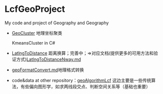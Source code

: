 # LcfGeoProject
My code and project of Geography and Geography


- [GeoCluster](./GeoCluster.ipynb) 地理坐标聚类
  
  KmeansCluster in C#

- [LatlngToDistance](./LatlngToDistance.py) 距离换算；完善中；=>对应文档(提供更多的可用方法和验证方式)[LatlngToDistanceNway.md](./LatlngToDistanceNway.md)

- [geoFormatConvert.md](./geoFormatConvert.md)地理格式转换

- code&data at other repository：[geoAlgorithmLcf](https://github.com/QLWeilcf/geoAlgorithmLcf) 这边主要是一些传统算法，有些偏向图形学，如求两线段交点、判断空间关系等（基础也重要）

